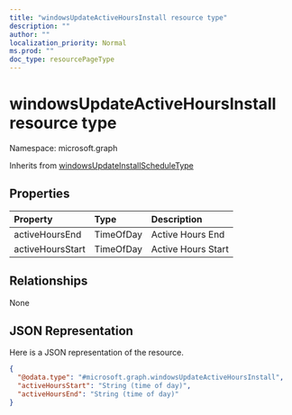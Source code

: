 ```yaml
---
title: "windowsUpdateActiveHoursInstall resource type"
description: ""
author: ""
localization_priority: Normal
ms.prod: ""
doc_type: resourcePageType
---
```


# windowsUpdateActiveHoursInstall resource type


Namespace: microsoft.graph




Inherits from [windowsUpdateInstallScheduleType](../resources/windowsupdateinstallscheduletype.md)

## Properties
|Property|Type|Description|
|:---|:---|:---|
|activeHoursEnd|TimeOfDay|Active Hours End|
|activeHoursStart|TimeOfDay|Active Hours Start|

## Relationships
None

## JSON Representation
Here is a JSON representation of the resource.
<!-- {
  "blockType": "resource",
  "@odata.type": "microsoft.graph.windowsUpdateActiveHoursInstall"
}
-->
``` json
{
  "@odata.type": "#microsoft.graph.windowsUpdateActiveHoursInstall",
  "activeHoursStart": "String (time of day)",
  "activeHoursEnd": "String (time of day)"
}
```


